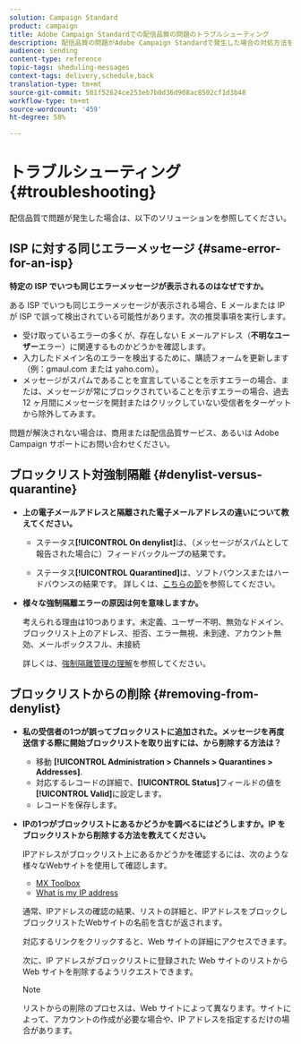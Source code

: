 ```yaml
---
solution: Campaign Standard
product: campaign
title: Adobe Campaign Standardでの配信品質の問題のトラブルシューティング
description: 配信品質の問題がAdobe Campaign Standardで発生した場合の対処方法を説明します。
audience: sending
content-type: reference
topic-tags: sheduling-messages
context-tags: delivery,schedule,back
translation-type: tm+mt
source-git-commit: 501f52624ce253eb7b0d36d908ac8502cf1d3b48
workflow-type: tm+mt
source-wordcount: '459'
ht-degree: 58%

---
```



# トラブルシューティング{#troubleshooting}

配信品質で問題が発生した場合は、以下のソリューションを参照してください。

## ISP に対する同じエラーメッセージ {#same-error-for-an-isp}

**特定の ISP でいつも同じエラーメッセージが表示されるのはなぜですか。**

ある ISP でいつも同じエラーメッセージが表示される場合、E メールまたは IP が ISP で誤って検出されている可能性があります。次の推奨事項を実行します。
* 受け取っているエラーの多くが、存在しない E メールアドレス（**不明なユーザー**&#x200B;エラー）に関連するものかどうかを確認します。
* 入力したドメイン名のエラーを検出するために、購読フォームを更新します（例：gmaul.com または yaho.com）。
* メッセージがスパムであることを宣言していることを示すエラーの場合、または、メッセージが常にブロックされていることを示すエラーの場合、過去 12 ヶ月間にメッセージを開封またはクリックしていない受信者をターゲットから除外してみます。

問題が解決されない場合は、商用または配信品質サービス、あるいは Adobe Campaign サポートにお問い合わせください。

## ブロックリスト対強制隔離 {#denylist-versus-quarantine}

* **上の電子メールアドレスと隔離された電子メールアドレスの違いについて教えてください。**

   * ステータス&#x200B;**[!UICONTROL On denylist]**&#x200B;は、（メッセージがスパムとして報告された場合に）フィードバックループの結果です。

   * ステータス&#x200B;**[!UICONTROL Quarantined]**&#x200B;は、ソフトバウンスまたはハードバウンスの結果です。
   詳しくは、[こちらの節](../../sending/using/understanding-quarantine-management.md#quarantine-vs-denylist)を参照してください。

* **様々な強制隔離エラーの原因は何を意味しますか。**

   考えられる理由は10つあります。未定義、ユーザー不明、無効なドメイン、ブロックリスト上のアドレス、拒否、エラー無視、未到達、アカウント無効、メールボックスフル、未接続

   詳しくは、[強制隔離管理の理解](../../sending/using/understanding-quarantine-management.md)を参照してください。

## ブロックリストからの削除 {#removing-from-denylist}

* **私の受信者の1つが誤ってブロックリストに追加された。メッセージを再度送信する際に開始ブロックリストを取り出すには、から削除する方法は？**

   * 移動 **[!UICONTROL Administration > Channels > Quarantines > Addresses]**.
   * 対応するレコードの詳細で、**[!UICONTROL Status]**&#x200B;フィールドの値を&#x200B;**[!UICONTROL Valid]**&#x200B;に設定します。
   * レコードを保存します。

* **IPの1つがブロックリストにあるかどうかを調べるにはどうしますか。IP をブロックリストから削除する方法を教えてください。**

   IPアドレスがブロックリスト上にあるかどうかを確認するには、次のような様々なWebサイトを使用して確認します。
   * [MX Toolbox](https://mxtoolbox.com/)
   * [What is my IP address](https://whatismyipaddress.com)

   通常、IPアドレスの確認の結果、リストの詳細と、IPアドレスをブロックしブロックリストたWebサイトの名前を含むが返されます。

   対応するリンクをクリックすると、Web サイトの詳細にアクセスできます。

   次に、IP アドレスがブロックリストに登録された Web サイトのリストから Web サイトを削除するようリクエストできます。

   >[!NOTE]
   >
   >リストからの削除のプロセスは、Web サイトによって異なります。サイトによって、アカウントの作成が必要な場合や、IP アドレスを指定するだけの場合があります。
